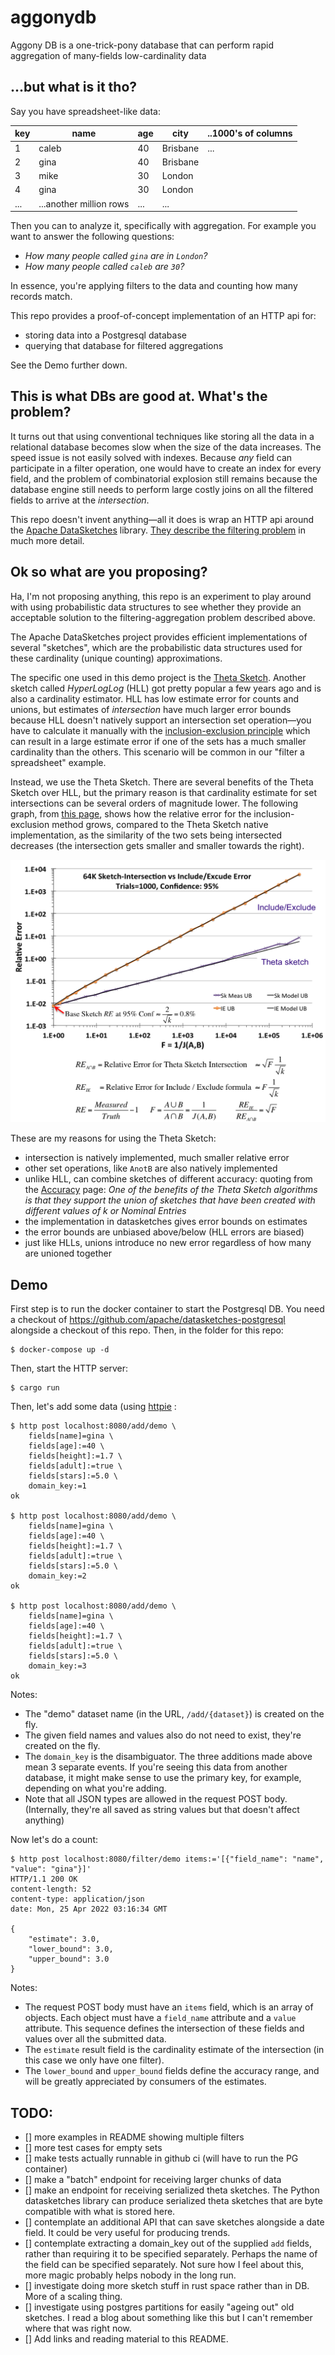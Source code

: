 # aggonydb
Aggony DB is a one-trick-pony database that can perform rapid aggregation of
many-fields low-cardinality data

## ...but what is it tho?

Say you have spreadsheet-like data:

| key | name                    | age | city     | ..1000's of columns |
|-----|-------------------------|-----|----------|---------------------|
| 1   | caleb                   | 40  | Brisbane | ...                 |
| 2   | gina                    | 40  | Brisbane |                     |
| 3   | mike                    | 30  | London   |                     |
| 4   | gina                    | 30  | London   |                     |
| ... | ...another million rows | ... | ...      |                     |

Then you can to analyze it, specifically with aggregation. For example
you want to answer the following questions:

- _How many people called `gina` are in `London`?_
- _How many people called `caleb` are `30`?_

In essence, you're applying filters to the data and counting how
many records match.

This repo provides a proof-of-concept implementation of an HTTP
api for:
- storing data into a Postgresql database
- querying that database for filtered aggregations

See the Demo further down.

## This is what DBs are good at. What's the problem?

It turns out that using conventional techniques like storing all
the data in a relational database becomes slow when the size of
the data increases. The speed issue is not easily solved
with indexes. Because _any_ field can participate in a filter
operation, one would have to create an index for every field,
and the problem of combinatorial explosion still remains because
the database engine still needs to perform large costly joins
on all the filtered fields to arrive at the _intersection_.

This repo doesn't invent anything—all it does is wrap an HTTP
api around the [Apache DataSketches](https://datasketches.apache.org/)
library.
[They describe the filtering problem](https://datasketches.apache.org/docs/Background/TheChallenge.html)
in much more detail.

## Ok so what are you proposing?

Ha, I'm not proposing anything, this repo is an experiment to play
around with using probabilistic data structures to see whether
they provide an acceptable solution to the filtering-aggregation
problem described above.

The Apache DataSketches project provides efficient implementations
of several "sketches", which are the probabilistic data structures
used for these cardinality (unique counting) approximations. 

The specific one used in this demo project is the
[Theta Sketch](https://datasketches.apache.org/docs/Theta/ThetaSketchFramework.html).
Another sketch called _HyperLogLog_ (HLL) got pretty popular a few years ago
and is also a cardinality estimator. HLL has low estimate error for
counts and unions, but estimates of _intersection_ have much larger
error bounds because HLL doesn't natively support an intersection
set operation―you have to calculate it manually with the 
[inclusion-exclusion principle](https://en.wikipedia.org/wiki/Inclusion%E2%80%93exclusion_principle)
which can result in a large estimate error if one of the sets has
a much smaller cardinality than the others.  This scenario will
be common in our "filter a spreadsheet" example.

Instead, we use the Theta Sketch. There are several benefits of the 
Theta Sketch over HLL, but the primary reason is that cardinality
estimate for set intersections can be several orders of magnitude
lower. The following graph, from [this page](https://datasketches.apache.org/docs/Theta/ThetaAccuracyPlots.html), shows how the 
relative error for the inclusion-exclusion method grows, compared
to the Theta Sketch native implementation, as the similarity of the
two sets being intersected decreases (the intersection gets smaller
and smaller towards the right).

![Theta Sketch accuracy](64KSketchVsIEerror.png)

These are my reasons for using the Theta Sketch:
- intersection is natively implemented, much smaller relative error
- other set operations, like `AnotB` are also natively implemented
- unlike HLL, can combine sketches of different accuracy: quoting from the
  [Accuracy](https://datasketches.apache.org/docs/Theta/AccuracyOfDifferentKUnions.html) page: _One of the benefits of the Theta
  Sketch algorithms is that they support the union of sketches that have
  been created with different values of k or Nominal Entries_
- the implementation in datasketches gives error bounds on estimates
- the error bounds are unbiased above/below (HLL errors are biased) 
- just like HLLs, unions introduce no new error regardless of how many
  are unioned together


## Demo

First step is to run the docker container to start the Postgresql DB.
You need a checkout of https://github.com/apache/datasketches-postgresql
alongside a checkout of this repo.  Then, in the folder for this repo:

```shell
$ docker-compose up -d
```

Then, start the HTTP server:

```shell
$ cargo run
```

Then, let's add some data (using [httpie](https://httpie.io/) :

```shell
$ http post localhost:8080/add/demo \
    fields[name]=gina \
    fields[age]:=40 \
    fields[height]:=1.7 \
    fields[adult]:=true \
    fields[stars]:=5.0 \
    domain_key:=1
ok

$ http post localhost:8080/add/demo \
    fields[name]=gina \
    fields[age]:=40 \
    fields[height]:=1.7 \
    fields[adult]:=true \
    fields[stars]:=5.0 \
    domain_key:=2
ok

$ http post localhost:8080/add/demo \
    fields[name]=gina \
    fields[age]:=40 \
    fields[height]:=1.7 \
    fields[adult]:=true \
    fields[stars]:=5.0 \
    domain_key:=3
ok

```

Notes:
- The "demo" dataset name (in the URL, `/add/{dataset}`) is created on the
  fly.
- The given field names and values also do not need to exist, they're created
  on the fly.
- The `domain_key` is the disambiguator. The three additions made above mean
  3 separate events. If you're seeing this data from another database, it
  might make sense to use the primary key, for example, depending on what
  you're adding.
- Note that all JSON types are allowed in the request POST body. (Internally,
  they're all saved as string values but that doesn't affect anything)

Now let's do a count:

```shell
$ http post localhost:8080/filter/demo items:='[{"field_name": "name", "value": "gina"}]'
HTTP/1.1 200 OK
content-length: 52
content-type: application/json
date: Mon, 25 Apr 2022 03:16:34 GMT

{
    "estimate": 3.0,
    "lower_bound": 3.0,
    "upper_bound": 3.0
}

```

Notes:
- The request POST body must have an `items` field, which is an array of
  objects. Each object must have a `field_name` attribute and a `value`
  attribute. This sequence defines the intersection of these fields and values
  over all the submitted data.
- The `estimate` result field is the cardinality estimate of the intersection
  (in this case we only have one filter).
- The `lower_bound` and `upper_bound` fields define the accuracy range, and
  will be greatly appreciated by consumers of the estimates.

## TODO:

- [] more examples in README showing multiple filters
- [] more test cases for empty sets
- [] make tests actually runnable in github ci (will have to run the PG container)
- [] make a "batch" endpoint for receiving larger chunks of data
- [] make an endpoint for receiving serialized theta sketches. The Python
  datasketches library can produce serialized theta sketches that are byte
  compatible with what is stored here.
- [] contemplate an additional API that can save sketches alongside a date
  field. It could be very useful for producing trends.
- [] contemplate extracting a domain_key out of the supplied `add` fields,
  rather than requiring it to be specified separately. Perhaps the name of
  the field can be specified separately.  Not sure how I feel about this,
  more magic probably helps nobody in the long run.
- [] investigate doing more sketch stuff in rust space rather than in DB. More
  of a scaling thing.
- [] investigate using postgres partitions for easily "ageing out" old sketches.
  I read a blog about something like this but I can't remember where that was
  right now.
- [] Add links and reading material to this README.